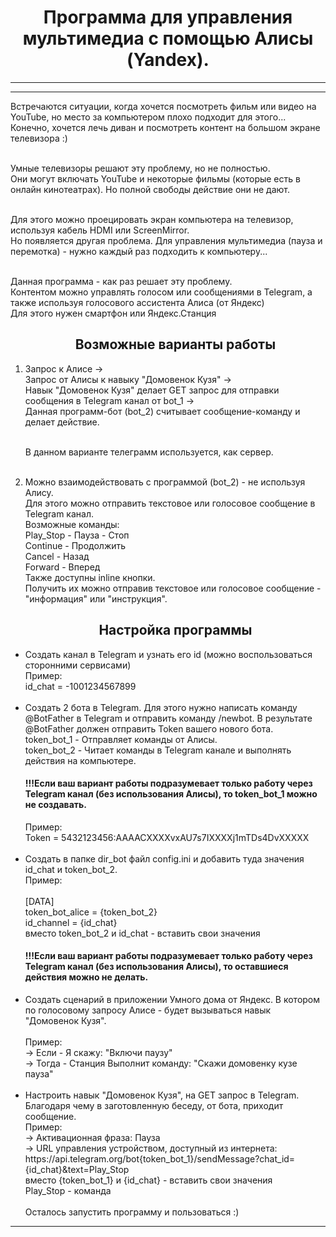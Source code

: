 <center><h1>
Программа для управления мультимедиа с помощью Алисы (Yandex).
</h1></center>

---
---
<p>
Встречаются ситуации, когда хочется посмотреть фильм или видео на YouTube, но место за компьютером плохо подходит для этого...<br>
Конечно, хочется лечь диван и посмотреть контент на большом экране телевизора :)<br><br>

Умные телевизоры решают эту проблему, но не полностью.<br>
Они могут включать YouTube и некоторые фильмы (которые есть в онлайн кинотеатрах). Но полной свободы действие они не дают.<br><br>

Для этого можно проецировать экран компьютера на телевизор, используя кабель HDMI или ScreenMirror.<br>
Но появляется другая проблема. Для управления мультимедиа (пауза и перемотка) - нужно каждый раз подходить к компьютеру...<br><br>

Данная программа - как раз решает эту проблему.<br>
Контентом можно управлять голосом или сообщениями в Telegram, а также используя голосового ассистента Алиса (от Яндекс)<br>
Для этого нужен смартфон или Яндекс.Станция

<ol>
<center><h2>
Возможные варианты работы
</h2></center>
<li> Запрос к Алисе -><br>
Запрос от Алисы к навыку "Домовенок Кузя" -><br>
Навык "Домовенок Кузя" делает GET запрос для отправки сообщения в Telegram канал от bot_1 -><br>
Данная программ-бот (bot_2) считывает сообщение-команду и делает действие.<br><br>

В данном варианте телеграмм используется, как сервер.<br><br>
</li>
<li>Можно взаимодействовать с программой (bot_2) - не используя Алису.<br>
Для этого можно отправить текстовое или голосовое сообщение в Telegram канал.<br>
Возможные команды:<br>
    Play_Stop - Пауза - Стоп <br>
    Continue - Продолжить <br>
    Cancel - Назад <br>
    Forward - Вперед <br>
Также доступны inline кнопки. <br>
Получить их можно отправив текстовое или голосовое сообщение - "информация" или "инструкция". <br>
</li>
</ol>

<ul>
<center><h2>
Настройка программы
</h2></center>
<li> Создать канал в Telegram и узнать его id (можно воспользоваться сторонними сервисами)<br>
Пример:<br>
    id_chat = -1001234567899<br><br>

</li>
<li> Создать 2 бота в Telegram.  Для этого нужно написать команду @BotFather в Telegram и отправить команду /newbot. В результате @BotFather должен отправить Token вашего нового бота.<br>
token_bot_1 - Отправляет команды от Алисы.<br>
token_bot_2 - Читает команды в Telegram канале и выполнять действия на компьютере.<br>
<h4>!!!Если ваш вариант работы подразумевает только работу через Telegram канал (без использования Алисы), то token_bot_1 можно не создавать. </h4>
Пример:<br>
    Token = 5432123456:AAAACXXXXvxAU7s7IXXXXj1mTDs4DvXXXXX<br><br>

</li>
<li> Создать в папке dir_bot файл config.ini и добавить туда значения id_chat и token_bot_2.<br>
Пример:<br><br>
    [DATA]<br>
    token_bot_alice = {token_bot_2}<br>
    id_channel = {id_chat}<br>
  вместо token_bot_2 и id_chat - вставить свои значения<br>

</li>
<h4>!!!Если ваш вариант работы подразумевает только работу через Telegram канал (без использования Алисы), то оставшиеся действия можно не делать. </h4>
<li> Создать сценарий в приложении Умного дома от Яндекс. В котором по голосовому запросу Алисе - будет вызываться навык "Домовенок Кузя".<br><br>
Пример:<br>
    -> Если - Я скажу: "Включи паузу"<br>
    -> Тогда - Станция Выполнит команду: "Скажи домовенку кузе пауза"<br><br>

</li>
<li> Настроить навык "Домовенок Кузя", на GET запрос в Telegram. Благодаря чему в заготовленную беседу, от бота, приходит сообщение.<br>
Пример:<br>
    -> Активационная фраза: Пауза <br>
    -> URL управления устройством, доступный из интернета: https://api.telegram.org/bot{token_bot_1}/sendMessage?chat_id={id_chat}&text=Play_Stop <br>
  вместо {token_bot_1} и {id_chat} - вставить свои значения <br>
  Play_Stop - команда <br><br>

</li>
Осталось запустить программу и пользоваться :)
</p></ul>


---
